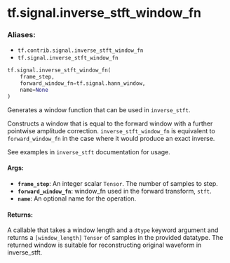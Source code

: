 <div itemscope itemtype="http://developers.google.com/ReferenceObject">
<meta itemprop="name" content="tf.signal.inverse_stft_window_fn" />
<meta itemprop="path" content="Stable" />
</div>

# tf.signal.inverse_stft_window_fn

### Aliases:

* `tf.contrib.signal.inverse_stft_window_fn`
* `tf.signal.inverse_stft_window_fn`

``` python
tf.signal.inverse_stft_window_fn(
    frame_step,
    forward_window_fn=tf.signal.hann_window,
    name=None
)
```

Generates a window function that can be used in `inverse_stft`.

Constructs a window that is equal to the forward window with a further
pointwise amplitude correction.  `inverse_stft_window_fn` is equivalent to
`forward_window_fn` in the case where it would produce an exact inverse.

See examples in `inverse_stft` documentation for usage.

#### Args:

* <b>`frame_step`</b>: An integer scalar `Tensor`. The number of samples to step.
* <b>`forward_window_fn`</b>: window_fn used in the forward transform, `stft`.
* <b>`name`</b>: An optional name for the operation.


#### Returns:

A callable that takes a window length and a `dtype` keyword argument and
  returns a `[window_length]` `Tensor` of samples in the provided datatype.
  The returned window is suitable for reconstructing original waveform in
  inverse_stft.